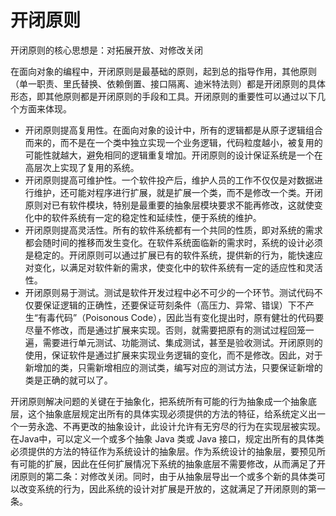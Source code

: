 # 开闭原则

开闭原则的核心思想是：对拓展开放、对修改关闭

在面向对象的编程中，开闭原则是最基础的原则，起到总的指导作用，其他原则（单一职责、里氏替换、依赖倒置、接口隔离、迪米特法则）都是开闭原则的具体形态，即其他原则都是开闭原则的手段和工具。开闭原则的重要性可以通过以下几个方面来体现。

- 开闭原则提高复用性。在面向对象的设计中，所有的逻辑都是从原子逻辑组合而来的，而不是在一个类中独立实现一个业务逻辑，代码粒度越小，被复用的可能性就越大，避免相同的逻辑重复增加。开闭原则的设计保证系统是一个在高层次上实现了复用的系统。
- 开闭原则提高可维护性。一个软件投产后，维护人员的工作不仅仅是对数据进行维护，还可能对程序进行扩展，就是扩展一个类，而不是修改一个类。开闭原则对已有软件模块，特别是最重要的抽象层模块要求不能再修改，这就使变化中的软件系统有一定的稳定性和延续性，便于系统的维护。
- 开闭原则提高灵活性。所有的软件系统都有一个共同的性质，即对系统的需求都会随时间的推移而发生变化。在软件系统面临新的需求时，系统的设计必须是稳定的。开闭原则可以通过扩展已有的软件系统，提供新的行为，能快速应对变化，以满足对软件新的需求，使变化中的软件系统有一定的适应性和灵活性。
- 开闭原则易于测试。测试是软件开发过程中必不可少的一个环节。测试代码不仅要保证逻辑的正确性，还要保证苛刻条件（高压力、异常、错误）下不产生“有毒代码”（Poisonous Code），因此当有变化提出时，原有健壮的代码要尽量不修改，而是通过扩展来实现。否则，就需要把原有的测试过程回笼一遍，需要进行单元测试、功能测试、集成测试，甚至是验收测试。开闭原则的使用，保证软件是通过扩展来实现业务逻辑的变化，而不是修改。因此，对于新增加的类，只需新增相应的测试类，编写对应的测试方法，只要保证新增的类是正确的就可以了。

开闭原则解决问题的关键在于抽象化，把系统所有可能的行为抽象成一个抽象底层，这个抽象底层规定出所有的具体实现必须提供的方法的特征，给系统定义出一个一劳永逸、不再更改的抽象设计，此设计允许有无穷尽的行为在实现层被实现。在Java中，可以定义一个或多个抽象 Java 类或 Java 接口，规定出所有的具体类必须提供的方法的特征作为系统设计的抽象层。作为系统设计的抽象层，要预见所有可能的扩展，因此在任何扩展情况下系统的抽象底层不需要修改，从而满足了开闭原则的第二条：对修改关闭。同时，由于从抽象层导出一个或多个新的具体类可以改变系统的行为，因此系统的设计对扩展是开放的，这就满足了开闭原则的第一条。